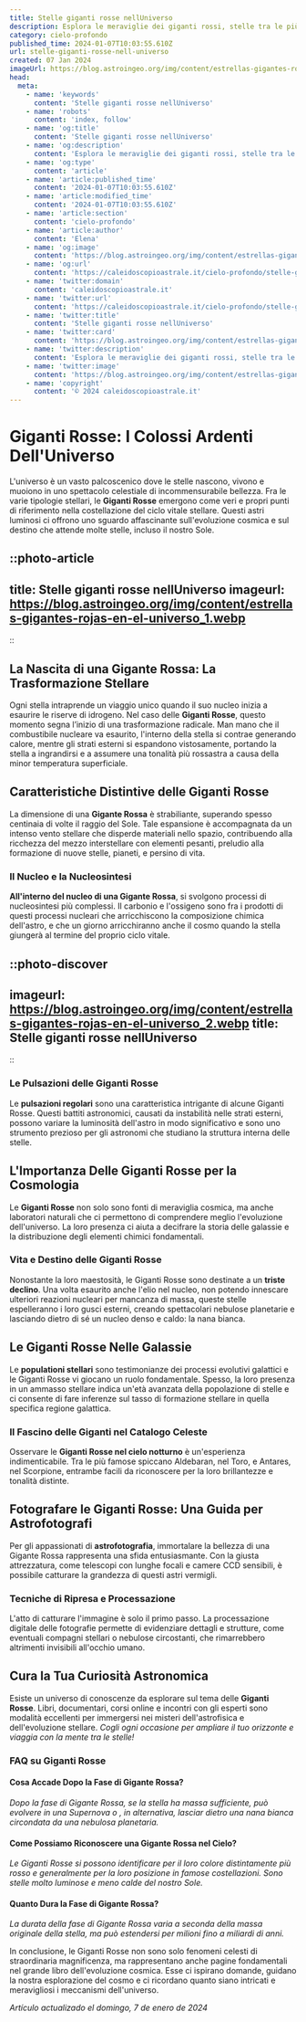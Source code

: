 ```yaml
---
title: Stelle giganti rosse nellUniverso
description: Esplora le meraviglie dei giganti rossi, stelle tra le più imponenti delluniverso. Scopri i segreti della loro grandezza e destino cosmico.
category: cielo-profondo
published_time: 2024-01-07T10:03:55.610Z
url: stelle-giganti-rosse-nell-universo
created: 07 Jan 2024
imageUrl: https://blog.astroingeo.org/img/content/estrellas-gigantes-rojas-en-el-universo_1.webp
head:
  meta:
    - name: 'keywords'
      content: 'Stelle giganti rosse nellUniverso'
    - name: 'robots'
      content: 'index, follow'
    - name: 'og:title'
      content: 'Stelle giganti rosse nellUniverso'
    - name: 'og:description'
      content: 'Esplora le meraviglie dei giganti rossi, stelle tra le più imponenti delluniverso. Scopri i segreti della loro grandezza e destino cosmico.'
    - name: 'og:type'
      content: 'article'
    - name: 'article:published_time'
      content: '2024-01-07T10:03:55.610Z'
    - name: 'article:modified_time'
      content: '2024-01-07T10:03:55.610Z'
    - name: 'article:section'
      content: 'cielo-profondo'
    - name: 'article:author'
      content: 'Elena'
    - name: 'og:image'
      content: 'https://blog.astroingeo.org/img/content/estrellas-gigantes-rojas-en-el-universo_1.webp'
    - name: 'og:url'
      content: 'https://caleidoscopioastrale.it/cielo-profondo/stelle-giganti-rosse-nell-universo'
    - name: 'twitter:domain'
      content: 'caleidoscopioastrale.it'
    - name: 'twitter:url'
      content: 'https://caleidoscopioastrale.it/cielo-profondo/stelle-giganti-rosse-nell-universo'
    - name: 'twitter:title'
      content: 'Stelle giganti rosse nellUniverso'
    - name: 'twitter:card'
      content: 'https://blog.astroingeo.org/img/content/estrellas-gigantes-rojas-en-el-universo_1.webp'
    - name: 'twitter:description'
      content: 'Esplora le meraviglie dei giganti rossi, stelle tra le più imponenti delluniverso. Scopri i segreti della loro grandezza e destino cosmico.'
    - name: 'twitter:image'
      content: 'https://blog.astroingeo.org/img/content/estrellas-gigantes-rojas-en-el-universo_1.webp'
    - name: 'copyright'
      content: '© 2024 caleidoscopioastrale.it'
---
```

# Giganti Rosse: I Colossi Ardenti Dell'Universo

L'universo è un vasto palcoscenico dove le stelle nascono, vivono e muoiono in uno spettacolo celestiale di incommensurabile bellezza. Fra le varie tipologie stellari, le **Giganti Rosse** emergono come veri e propri punti di riferimento nella costellazione del ciclo vitale stellare. Questi astri luminosi ci offrono uno sguardo affascinante sull'evoluzione cosmica e sul destino che attende molte stelle, incluso il nostro Sole.

::photo-article
---
title: Stelle giganti rosse nellUniverso
imageurl: https://blog.astroingeo.org/img/content/estrellas-gigantes-rojas-en-el-universo_1.webp
---
::

## La Nascita di una Gigante Rossa: La Trasformazione Stellare

Ogni stella intraprende un viaggio unico quando il suo nucleo inizia a esaurire le riserve di idrogeno. Nel caso delle **Giganti Rosse**, questo momento segna l’inizio di una trasformazione radicale. Man mano che il combustibile nucleare va esaurito, l'interno della stella si contrae generando calore, mentre gli strati esterni si espandono vistosamente, portando la stella a ingrandirsi e a assumere una tonalità più rossastra a causa della minor temperatura superficiale.

## Caratteristiche Distintive delle Giganti Rosse

La dimensione di una **Gigante Rossa** è strabiliante, superando spesso centinaia di volte il raggio del Sole. Tale espansione è accompagnata da un intenso vento stellare che disperde materiali nello spazio, contribuendo alla ricchezza del mezzo interstellare con elementi pesanti, preludio alla formazione di nuove stelle, pianeti, e persino di vita.

### Il Nucleo e la Nucleosintesi

**All'interno del nucleo di una Gigante Rossa**, si svolgono processi di nucleosintesi più complessi. Il carbonio e l'ossigeno sono fra i prodotti di questi processi nucleari che arricchiscono la composizione chimica dell'astro, e che un giorno arricchiranno anche il cosmo quando la stella giungerà al termine del proprio ciclo vitale.

::photo-discover
---
imageurl: https://blog.astroingeo.org/img/content/estrellas-gigantes-rojas-en-el-universo_2.webp
title: Stelle giganti rosse nellUniverso
---
::

### Le Pulsazioni delle Giganti Rosse

Le **pulsazioni regolari** sono una caratteristica intrigante di alcune Giganti Rosse. Questi battiti astronomici, causati da instabilità nelle strati esterni, possono variare la luminosità dell'astro in modo significativo e sono uno strumento prezioso per gli astronomi che studiano la struttura interna delle stelle.

## L'Importanza Delle Giganti Rosse per la Cosmologia

Le **Giganti Rosse** non solo sono fonti di meraviglia cosmica, ma anche laboratori naturali che ci permettono di comprendere meglio l'evoluzione dell'universo. La loro presenza ci aiuta a decifrare la storia delle galassie e la distribuzione degli elementi chimici fondamentali.

### Vita e Destino delle Giganti Rosse

Nonostante la loro maestosità, le Giganti Rosse sono destinate a un **triste declino**. Una volta esaurito anche l'elio nel nucleo, non potendo innescare ulteriori reazioni nucleari per mancanza di massa, queste stelle espelleranno i loro gusci esterni, creando spettacolari nebulose planetarie e lasciando dietro di sé un nucleo denso e caldo: la nana bianca.

## Le Giganti Rosse Nelle Galassie

Le **populationi stellari** sono testimonianze dei processi evolutivi galattici e le Giganti Rosse vi giocano un ruolo fondamentale. Spesso, la loro presenza in un ammasso stellare indica un'età avanzata della popolazione di stelle e ci consente di fare inferenze sul tasso di formazione stellare in quella specifica regione galattica.

### Il Fascino delle Giganti nel Catalogo Celeste

Osservare le **Giganti Rosse nel cielo notturno** è un'esperienza indimenticabile. Tra le più famose spiccano Aldebaran, nel Toro, e Antares, nel Scorpione, entrambe facili da riconoscere per la loro brillantezze e tonalità distinte.

## Fotografare le Giganti Rosse: Una Guida per Astrofotografi

Per gli appassionati di **astrofotografia**, immortalare la bellezza di una Gigante Rossa rappresenta una sfida entusiasmante. Con la giusta attrezzatura, come telescopi con lunghe focali e camere CCD sensibili, è possibile catturare la grandezza di questi astri vermigli.

### Tecniche di Ripresa e Processazione

L'atto di catturare l'immagine è solo il primo passo. La processazione digitale delle fotografie permette di evidenziare dettagli e strutture, come eventuali compagni stellari o nebulose circostanti, che rimarrebbero altrimenti invisibili all'occhio umano.

## Cura la Tua Curiosità Astronomica

Esiste un universo di conoscenze da esplorare sul tema delle **Giganti Rosse**. Libri, documentari, corsi online e incontri con gli esperti sono modalità eccellenti per immergersi nei misteri dell'astrofisica e dell'evoluzione stellare. *Cogli ogni occasione per ampliare il tuo orizzonte e viaggia con la mente tra le stelle!*

### FAQ su Giganti Rosse

#### Cosa Accade Dopo la Fase di Gigante Rossa?
*Dopo la fase di Gigante Rossa, se la stella ha massa sufficiente, può evolvere in una Supernova o , in alternativa, lasciar dietro una nana bianca circondata da una nebulosa planetaria.*

#### Come Possiamo Riconoscere una Gigante Rossa nel Cielo?
*Le Giganti Rosse si possono identificare per il loro colore distintamente più rosso e generalmente per la loro posizione in famose costellazioni. Sono stelle molto luminose e meno calde del nostro Sole.*

#### Quanto Dura la Fase di Gigante Rossa?
*La durata della fase di Gigante Rossa varia a seconda della massa originale della stella, ma può estendersi per milioni fino a miliardi di anni.* 

In conclusione, le Giganti Rosse non sono solo fenomeni celesti di straordinaria magnificenza, ma rappresentano anche pagine fondamentali nel grande libro dell'evoluzione cosmica. Esse ci ispirano domande, guidano la nostra esplorazione del cosmo e ci ricordano quanto siano intricati e meravigliosi i meccanismi dell'universo.

_Artículo actualizado el domingo, 7 de enero de 2024_
